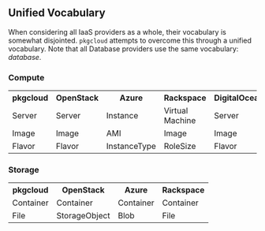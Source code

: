 ## Unified Vocabulary

When considering all IaaS providers as a whole, their vocabulary is somewhat disjointed. `pkgcloud` attempts to overcome this through a unified vocabulary. Note that all Database providers use the same vocabulary: _database_.

### Compute

<table>
  <tr>
    <th>pkgcloud</th>
    <th>OpenStack</th>
    <th>Azure</th>
    <th>Rackspace</th>
    <th>DigitalOcean</th>
    <th>HP</th>
  </tr>
  <tr>
    <td>Server</td>
    <td>Server</td>
    <td>Instance</td>
    <td>Virtual Machine</td>
    <td>Server</td>
    <td>Droplet</td>
    <td>Server</td>
  </tr>
  <tr>
    <td>Image</td>
    <td>Image</td>
    <td>AMI</td>
    <td>Image</td>
    <td>Image</td>
    <td>Image</td>
    <td>Image</td>
  </tr>
  <tr>
    <td>Flavor</td>
    <td>Flavor</td>
    <td>InstanceType</td>
    <td>RoleSize</td>
    <td>Flavor</td>
    <td>Size</td>
    <td>Flavor</td>
  </tr>
</table>

### Storage

<table>
  <tr>
    <th>pkgcloud</th>
    <th>OpenStack</th>
    <th>Azure</th>
    <th>Rackspace</th>
  </tr>
  <tr>
    <td>Container</td>
    <td>Container</td>
    <td>Container</td>
    <td>Container</td>
  </tr>
  <tr>
    <td>File</td>
    <td>StorageObject</td>
    <td>Blob</td>
    <td>File</td>
  </tr>
</table>
